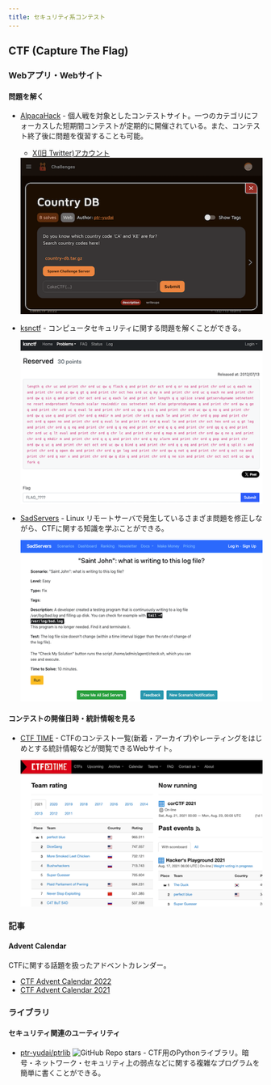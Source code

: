 ```yaml
---
title: セキュリティ系コンテスト
---
```


## CTF (Capture The Flag)

### Webアプリ・Webサイト

#### 問題を解く

- [AlpacaHack](https://alpacahack.com/) - 個人戦を対象としたコンテストサイト。一つのカテゴリにフォーカスした短期間コンテストが定期的に開催されている。また、コンテスト終了後に問題を復習することも可能。
    - [X(旧 Twitter)アカウント](https://x.com/AlpacaHack)

    <div align="center">
      <img loading="lazy" src="../../images/related_contest_sites/ctf/alpacahack.png" alt="alpacahack">
    </div>

- [ksnctf](https://ksnctf.sweetduet.info/) - コンピュータセキュリティに関する問題を解くことができる。

    <div align="center">
      <img loading = "lazy" src="../../images/related_contest_sites/ctf/ksnctf.png" alt="ksnctf">
    </div>

- [SadServers](https://sadservers.com/) - Linux リモートサーバで発生しているさまざま問題を修正しながら、CTFに関する知識を学ぶことができる。

    <div align="center">
      <img loading="lazy" src="../../images/related_contest_sites/ctf/sadservers.png" alt="sadservers">
    </div>

#### コンテストの開催日時・統計情報を見る

- [CTF TIME](https://ctftime.org/) - CTFのコンテスト一覧(新着・アーカイブ)やレーティングをはじめとする統計情報などが閲覧できるWebサイト。

    <div align="center">
      <img loading = "lazy" src="../../images/related_contest_sites/ctf/ctf_time.png" alt="ctf time">
    </div>

### 記事

#### Advent Calendar

CTFに関する話題を扱ったアドベントカレンダー。

- [CTF Advent Calendar 2022](https://adventar.org/calendars/7550)
- [CTF Advent Calendar 2021](https://adventar.org/calendars/6914)

### ライブラリ

#### セキュリティ関連のユーティリティ

- [ptr-yudai/ptrlib](https://github.com/ptr-yudai/ptrlib) ![GitHub Repo stars](https://img.shields.io/github/stars/ptr-yudai/ptrlib?style=plastic) - CTF用のPythonライブラリ。暗号・ネットワーク・セキュリティ上の弱点などに関する複雑なプログラムを簡単に書くことができる。
